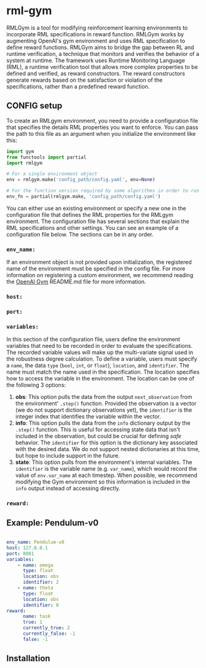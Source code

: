 # rml-gym
RMLGym is a tool for modifying reinforcement learning environments to incorporate RML specifications in reward function. RMLGym works by augmenting OpenAI's gym environment and uses RML specification to define reward functions. RMLGym aims to bridge the gap between RL and runtime verification, a technique that monitors and verifies the behavior of a system at runtime. The framework uses Runtime Monitoring Language (RML), a runtime verification tool that allows more complex properties to be defined and verified, as reward constructors. The reward constructors generate rewards based on the satisfaction or violation of the specifications, rather than a predefined reward function.

## CONFIG setup
To create an RMLgym environment, you need to provide a configuration file that specifies the details RML properties you want to enforce. You can pass the path to this file as an argument when you initialize the environment like this:
 
```Python
import gym
from functools import partial
import rmlgym

# For a single environment object
env = rmlgym.make('config_path/config.yaml', env=None)

# For the function version required by some algorithms in order to run simulations in parallel
env_fn = partial(rmlgym.make, 'config_path/config.yaml')
```

You can either use an existing environment or specify a new one in the configuration file that defines the RML properties for the RMLgym environment. The configuration file has several sections that explain the RML specifications and other settings. You can see an example of a configuration file below. The sections can be in any order.

### ```env_name:```
If an environment object is not provided upon initialization, the registered name of the environment must be specified in the config file. For more information on registering a custom environment, we recommend reading the [OpenAI Gym](https://github.com/openai/gym) README.md file for more information.

### ```host:```

### ```port:```

### ```variables:```
In this section of the configuration file, users define the environment variables that need to be recorded in order to evaluate the specifications. The recorded variable values will make up the multi-variate signal used in the robustness degree calculation. To define a variable, users must specify a `name`, the data `type` (`bool`, `int`, or `float`), `location`, and `identifier`. The name must match the name used in the specification. The location specifies how to access the variable in the environment. The location can be one of the following 3 options: 
1. __obs__: This option pulls the data from the output `next_observation` from the environment' `.step()` function. Provided the observation is a vector (we do not support dictionary observations yet), the `identifier` is the integer index that identifies the variable within the vector.
2. __info__: This option pulls the data from the `info` dictionary output by the `.step()` function. This is useful for accessing state data that isn't included in the observation, but could be crucial for defining _safe_ behavior. The `identifier` for this option is the dictionary key associated with the desired data. We do not support nested dictionaries at this time, but hope to include support in the future.
3. __state__: This option pulls from the environment's internal variables. The `identifier` is the variable name (e.g. `var_name`), which would record the value of `env.var_name` at each timestep. When possible, we recommend modifying the Gym environment so this information is included in the `info` output instead of accessing directly. 

### ```reward:```


## Example: Pendulum-v0
```yaml

env_name: Pendulum-v0
host: 127.0.0.1
port: 8081
variables:
    - name: omega
      type: float
      location: obs
      identifier: 2
    - name: theta
      type: float
      location: obs
      identifier: 0
reward:
      name: task
      true: 1
      currently_true: 2
      currently_false: -1
      false: -1
```

## Installation